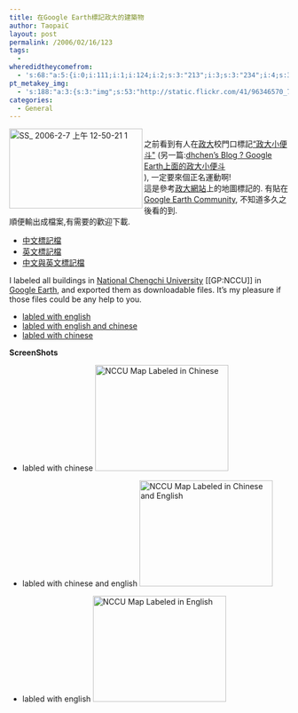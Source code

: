 ```yaml
---
title: 在Google Earth標記政大的建築物
author: TaopaiC
layout: post
permalink: /2006/02/16/123
tags:
  - 
wheredidtheycomefrom:
  - 's:68:"a:5:{i:0;i:111;i:1;i:124;i:2;s:3:"213";i:3;s:3:"234";i:4;s:3:"122";}";'
pt_metakey_img:
  - 's:188:"a:3:{s:3:"img";s:53:"http://static.flickr.com/41/96346570_7d8e3f246a_m.jpg";s:3:"alt";s:30:"SS_ 2006-2-7 上午 12-50-21 1";s:3:"url";s:45:"http://www.flickr.com/photos/taopaic/96346570";}";'
categories:
  - General
---
```

[<img src="http://static.flickr.com/41/96346570_7d8e3f246a_m.jpg" width="240" height="144" alt="SS_ 2006-2-7 上午 12-50-21 1" border="0" align="left" />][1]  
之前看到有人在[政大][2]校門口標記[&#8220;政大小便斗"][3] (另一篇:[dhchen’s Blog ? Google Earth上面的政大小便斗][4]  
), 一定要來個正名運動啊!  
這是參考[政大網站][5]上的地圖標記的. 有貼在[Google Earth Community][6], 不知道多久之後看的到.  
順便輸出成檔案,有需要的歡迎下載.  
<!--more-->

*   [中文標記檔][7]
*   [英文標記檔][8]
*   [中文與英文標記檔][9]

I labeled all buildings in [National Chengchi University][2] [[GP:NCCU]] in [Google Earth][10], and exported them as downloadable files. It&#8217;s my pleasure if those files could be any help to you.

*   [labled with english][8]
*   [labled with english and chinese][9]
*   [labled with chinese][7]

**ScreenShots**

*   labled with chinese
[<img src="http://static.flickr.com/35/100131362_32c198db50_m.jpg" width="240" height="191" alt="NCCU Map Labeled in Chinese" border="0" />][11]

*   labled with chinese and english
[<img src="http://static.flickr.com/21/100131364_5c9914511d_m.jpg" width="240" height="191" alt="NCCU Map Labeled in Chinese and English" border="0" />][12]

*   labled with english
[<img src="http://static.flickr.com/34/100131366_884a03bd6a_m.jpg" width="240" height="191" alt="NCCU Map Labeled in English" border="0" />][13]

 [1]: http://www.flickr.com/photos/taopaic/96346570
 [2]: http://www.nccu.edu.tw/
 [3]: http://pctao.org/2006/02/07/%e6%94%bf%e5%a4%a7-google-earth/
 [4]: http://blog.dhchen.com/2006/02/09/189
 [5]: http://www.nccu.edu.tw/about/guide.html
 [6]: http://bbs.keyhole.com/ubb/showthreaded.php?Cat=0&#038;Board=EducationStudents&#038;Number=312799&#038;fpart=&#038;PHPSESSID=
 [7]: http://pctao.org/wp-content/KMZ/NationalChengchiUniversity_Label_with_Chinese.kmz
 [8]: http://pctao.org/wp-content/KMZ/NationalChengchiUniversity_Label_with_English.kmz
 [9]: http://pctao.org/wp-content/KMZ/NationalChengchiUniversity_Label_with_EN_and_Chinese.kmz
 [10]: http://earth.google.com/
 [11]: http://www.flickr.com/photos/taopaic/100131362
 [12]: http://www.flickr.com/photos/taopaic/100131364
 [13]: http://www.flickr.com/photos/taopaic/100131366